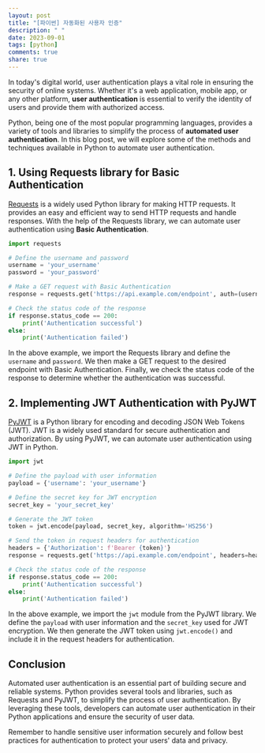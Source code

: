 ```yaml
---
layout: post
title: "[파이썬] 자동화된 사용자 인증"
description: " "
date: 2023-09-01
tags: [python]
comments: true
share: true
---
```


In today's digital world, user authentication plays a vital role in ensuring the security of online systems. Whether it's a web application, mobile app, or any other platform, **user authentication** is essential to verify the identity of users and provide them with authorized access.

Python, being one of the most popular programming languages, provides a variety of tools and libraries to simplify the process of **automated user authentication**. In this blog post, we will explore some of the methods and techniques available in Python to automate user authentication.

## 1. Using Requests library for Basic Authentication

[Requests](https://docs.python-requests.org/en/latest/) is a widely used Python library for making HTTP requests. It provides an easy and efficient way to send HTTP requests and handle responses. With the help of the Requests library, we can automate user authentication using **Basic Authentication**.

```python
import requests

# Define the username and password
username = 'your_username'
password = 'your_password'

# Make a GET request with Basic Authentication
response = requests.get('https://api.example.com/endpoint', auth=(username, password))

# Check the status code of the response
if response.status_code == 200:
    print('Authentication successful')
else:
    print('Authentication failed')
```

In the above example, we import the Requests library and define the `username` and `password`. We then make a GET request to the desired endpoint with Basic Authentication. Finally, we check the status code of the response to determine whether the authentication was successful.

## 2. Implementing JWT Authentication with PyJWT

[PyJWT](https://pyjwt.readthedocs.io/en/latest/) is a Python library for encoding and decoding JSON Web Tokens (JWT). JWT is a widely used standard for secure authentication and authorization. By using PyJWT, we can automate user authentication using JWT in Python.

```python
import jwt

# Define the payload with user information
payload = {'username': 'your_username'}

# Define the secret key for JWT encryption
secret_key = 'your_secret_key'

# Generate the JWT token
token = jwt.encode(payload, secret_key, algorithm='HS256')

# Send the token in request headers for authentication
headers = {'Authorization': f'Bearer {token}'}
response = requests.get('https://api.example.com/endpoint', headers=headers)

# Check the status code of the response
if response.status_code == 200:
    print('Authentication successful')
else:
    print('Authentication failed')
```

In the above example, we import the `jwt` module from the PyJWT library. We define the `payload` with user information and the `secret_key` used for JWT encryption. We then generate the JWT token using `jwt.encode()` and include it in the request headers for authentication.

## Conclusion

Automated user authentication is an essential part of building secure and reliable systems. Python provides several tools and libraries, such as Requests and PyJWT, to simplify the process of user authentication. By leveraging these tools, developers can automate user authentication in their Python applications and ensure the security of user data.

Remember to handle sensitive user information securely and follow best practices for authentication to protect your users' data and privacy.